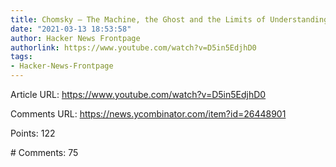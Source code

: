 ```yaml
---
title: Chomsky – The Machine, the Ghost and the Limits of Understanding (2012) [video]
date: "2021-03-13 18:53:58"
author: Hacker News Frontpage
authorlink: https://www.youtube.com/watch?v=D5in5EdjhD0
tags:
- Hacker-News-Frontpage
---
```


<p>Article URL: <a href="https://www.youtube.com/watch?v=D5in5EdjhD0">https://www.youtube.com/watch?v=D5in5EdjhD0</a></p>
<p>Comments URL: <a href="https://news.ycombinator.com/item?id=26448901">https://news.ycombinator.com/item?id=26448901</a></p>
<p>Points: 122</p>
<p># Comments: 75</p>
